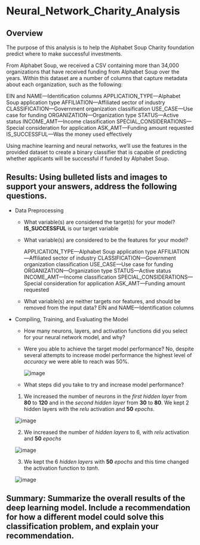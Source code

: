 # Neural_Network_Charity_Analysis

## Overview
The purpose of this analysis is to help the  Alphabet Soup Charity foundation predict where to make successful investments.

From Alphabet Soup, we received a CSV containing more than 34,000 organizations that have received funding from Alphabet Soup over the years. Within this dataset are a number of columns that capture metadata about each organization, such as the following:

EIN and NAME—Identification columns
APPLICATION_TYPE—Alphabet Soup application type
AFFILIATION—Affiliated sector of industry
CLASSIFICATION—Government organization classification
USE_CASE—Use case for funding
ORGANIZATION—Organization type
STATUS—Active status
INCOME_AMT—Income classification
SPECIAL_CONSIDERATIONS—Special consideration for application
ASK_AMT—Funding amount requested
IS_SUCCESSFUL—Was the money used effectively

Using machine learning and neural networks, we’ll use the features in the provided dataset to create a binary classifier that is capable of predicting whether applicants will be successful if funded by Alphabet Soup.

## Results: Using bulleted lists and images to support your answers, address the following questions.

- Data Preprocessing
  - What variable(s) are considered the target(s) for your model?
  **IS_SUCCESSFUL** is our target variable
  
  - What variable(s) are considered to be the features for your model?
  
    APPLICATION_TYPE—Alphabet Soup application type
    AFFILIATION—Affiliated sector of industry
    CLASSIFICATION—Government organization classification
    USE_CASE—Use case for funding
    ORGANIZATION—Organization type
    STATUS—Active status
    INCOME_AMT—Income classification
    SPECIAL_CONSIDERATIONS—Special consideration for application
    ASK_AMT—Funding amount requested
  
  - What variable(s) are neither targets nor features, and should be removed from the input data?
    EIN and NAME—Identification columns
  
- Compiling, Training, and Evaluating the Model
  - How many neurons, layers, and activation functions did you select for your neural network model, and why?
  
  
  - Were you able to achieve the target model performance?
    No, despite several attempts to increase model performance the highest level of *accuracy* we were able to reach was 50%.
    
    ![image](https://user-images.githubusercontent.com/104289098/189546239-c924231e-2638-4033-b460-ff17b7cb6bd3.png)

    
  - What steps did you take to try and increase model performance?
  1. We increased the number of neurons in the *first hidden layer* from **80** to **120** and in the *second hidden layer* from **30** to **80**. We kept 2 hidden layers with the *relu* activation and **50** *epochs*.
  
  ![image](https://user-images.githubusercontent.com/104289098/189546396-6b2f656c-59ba-495e-aca9-01cdd00c8185.png)

  2. We increased the number of *hidden layers* to 6, with *relu* activation and **50** *epochs*
  
  ![image](https://user-images.githubusercontent.com/104289098/189546438-9fd507db-a162-4a65-a2d9-e0d4616ccd76.png)
  
  3. We kept the 6 *hidden layers* with **50** *epochs* and this time changed the activation function to *tanh*.
  
  ![image](https://user-images.githubusercontent.com/104289098/189546567-a970afeb-07cb-4b0a-a975-6e14b4313b65.png)


## Summary: Summarize the overall results of the deep learning model. Include a recommendation for how a different model could solve this classification problem, and explain your recommendation.
